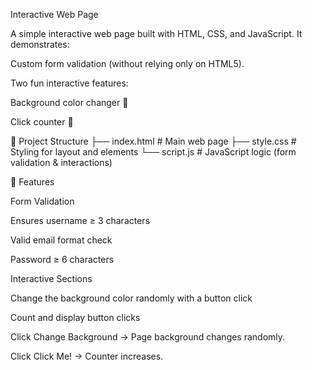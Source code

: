 Interactive Web Page

A simple interactive web page built with HTML, CSS, and JavaScript.
It demonstrates:

Custom form validation (without relying only on HTML5).

Two fun interactive features:

Background color changer 🎨

Click counter 🔢

📂 Project Structure
├── index.html   # Main web page
├── style.css    # Styling for layout and elements
└── script.js    # JavaScript logic (form validation & interactions)

🚀 Features

Form Validation

Ensures username ≥ 3 characters

Valid email format check

Password ≥ 6 characters

Interactive Sections

Change the background color randomly with a button click

Count and display button clicks

Click Change Background → Page background changes randomly.

Click Click Me! → Counter increases.
